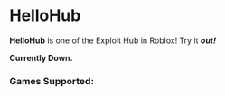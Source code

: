 # HelloHub
**HelloHub** is one of the Exploit Hub in Roblox! Try it ***out!***

**Currently Down.**

### Games Supported:

